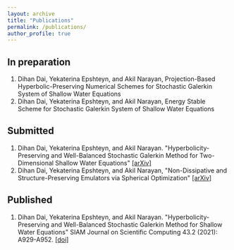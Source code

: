 ```yaml
---
layout: archive
title: "Publications"
permalink: /publications/
author_profile: true
---
```

## In preparation
1. Dihan Dai, Yekaterina Epshteyn, and Akil Narayan, Projection-Based Hyperbolic-Preserving Numerical Schemes for Stochastic Galerkin System of Shallow Water Equations
2. Dihan Dai, Yekaterina Epshteyn, and Akil Narayan, Energy Stable Scheme for Stochastic Galerkin System of Shallow Water Equations

## Submitted
1. Dihan Dai, Yekaterina Epshteyn, and Akil Narayan. "Hyperbolicity-Preserving and Well-Balanced Stochastic Galerkin Method for Two-Dimensional Shallow Water Equations" [[arXiv]](https://arxiv.org/abs/2104.11268)
2. Dihan Dai, Yekaterina Epshteyn, and Akil Narayan, "Non-Dissipative and Structure-Preserving Emulators via Spherical Optimization" [[arXiv]](https://arxiv.org/abs/2108.12053)



## Published
1. Dihan Dai, Yekaterina Epshteyn, and Akil Narayan. "Hyperbolicity-Preserving and Well-Balanced Stochastic Galerkin Method for Shallow Water Equations" SIAM Journal on Scientific Computing 43.2 (2021): A929-A952. [[doi]](https://doi.org/10.1137/20M1360736)
